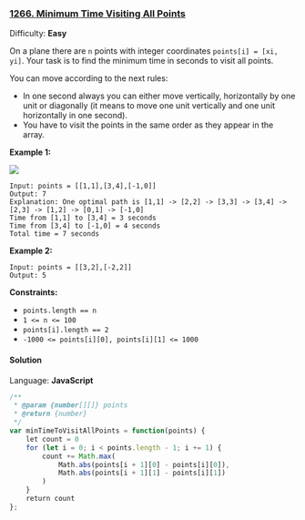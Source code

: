 ### [1266\. Minimum Time Visiting All Points](https://leetcode.com/problems/minimum-time-visiting-all-points/)

Difficulty: **Easy**


On a plane there are `n` points with integer coordinates `points[i] = [xi, yi]`. Your task is to find the minimum time in seconds to visit all points.

You can move according to the next rules:

*   In one second always you can either move vertically, horizontally by one unit or diagonally (it means to move one unit vertically and one unit horizontally in one second).
*   You have to visit the points in the same order as they appear in the array.

**Example 1:**

![](https://assets.leetcode.com/uploads/2019/11/14/1626_example_1.PNG)

```
Input: points = [[1,1],[3,4],[-1,0]]
Output: 7
Explanation: One optimal path is [1,1] -> [2,2] -> [3,3] -> [3,4] -> [2,3] -> [1,2] -> [0,1] -> [-1,0]   
Time from [1,1] to [3,4] = 3 seconds 
Time from [3,4] to [-1,0] = 4 seconds
Total time = 7 seconds
```

**Example 2:**

```
Input: points = [[3,2],[-2,2]]
Output: 5
```

**Constraints:**

*   `points.length == n`
*   `1 <= n <= 100`
*   `points[i].length == 2`
*   `-1000 <= points[i][0], points[i][1] <= 1000`


#### Solution

Language: **JavaScript**

```javascript
/**
 * @param {number[][]} points
 * @return {number}
 */
var minTimeToVisitAllPoints = function(points) {
    let count = 0
    for (let i = 0; i < points.length - 1; i += 1) {
        count += Math.max(
            Math.abs(points[i + 1][0] - points[i][0]),
            Math.abs(points[i + 1][1] - points[i][1])
        )
    }
    return count
};
```